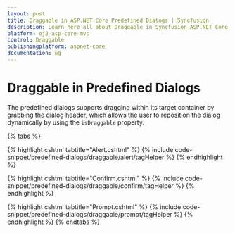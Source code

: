 ```yaml
---
layout: post
title: Draggable in ASP.NET Core Predefined Dialogs | Syncfusion
description: Learn here all about Draggable in Syncfusion ASP.NET Core Predefined Dialogs of Syncfusion Essential JS 2 and more.
platform: ej2-asp-core-mvc
control: Draggable
publishingplatform: aspnet-core
documentation: ug
---
```


# Draggable in Predefined Dialogs

The predefined dialogs supports dragging within its target container by grabbing the dialog header, which allows the user to reposition the dialog dynamically by using the `isDraggable` property.

{% tabs %}

{% highlight cshtml tabtitle="Alert.cshtml" %}
{% include code-snippet/predefined-dialogs/draggable/alert/tagHelper %}
{% endhighlight %}

{% highlight cshtml tabtitle="Confirm.cshtml" %}
{% include code-snippet/predefined-dialogs/draggable/confirm/tagHelper %}
{% endhighlight %}

{% highlight cshtml tabtitle="Prompt.cshtml" %}
{% include code-snippet/predefined-dialogs/draggable/prompt/tagHelper %}
{% endhighlight %}
{% endtabs %}
